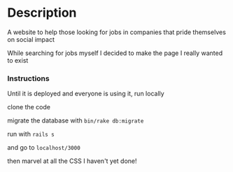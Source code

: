 # Description
 A website to help those looking for jobs in companies that pride themselves on social impact

While searching for jobs myself I decided to make the page I really wanted to exist

### Instructions

Until it is deployed and everyone is using it, run locally

clone the code

migrate the database with ```bin/rake db:migrate```

run with ```rails s```

and go to ```localhost/3000```

then marvel at all the CSS I haven't yet done!
